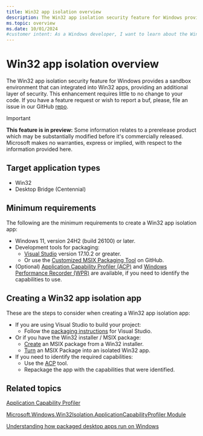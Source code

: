 ```yaml
---
title: Win32 app isolation overview
description: The Win32 app isolation security feature for Windows provides a sandbox environment that can integrated into Win32 apps.
ms.topic: overview
ms.date: 10/01/2024
#customer intent: As a Windows developer, I want to learn about the Win32 app isolation security feature so that I can integrate it into my Win32 apps.
---
```


# Win32 app isolation overview

The Win32 app isolation security feature for Windows provides a sandbox environment that can integrated into Win32 apps, providing an additional layer of security. This enhancement requires little to no change to your code. If you have a feature request or wish to report a buf, please, file an issue in our GitHub [repo](https://github.com/microsoft/win32-app-isolation/issues).

> [!IMPORTANT]
> **This feature is in preview:** Some information relates to a prerelease product which may be substantially modified before it's commercially released. Microsoft makes no warranties, express or implied, with respect to the information provided here.

## Target application types

- Win32
- Desktop Bridge (Centennial)

## Minimum requirements

The following are the minimum requirements to create a Win32 app isolation app:

- Windows 11, version 24H2 (build 26100) or later.
- Development tools for packaging:
  - [Visual Studio](https://visualstudio.microsoft.com/) version 17.10.2 or greater.
  - Or use the [Customized MSIX Packaging Tool](https://github.com/microsoft/win32-app-isolation/releases/tag/v0.1.1) on GitHub.
- (Optional) [Application Capability Profiler (ACP)](https://github.com/microsoft/win32-app-isolation/releases/tag/v0.1.1) and [Windows Performance Recorder (WPR)](/windows-hardware/test/wpt/windows-performance-recorder) are available, if you need to identify the capabilities to use.

## Creating a Win32 app isolation app

These are the steps to consider when creating a Win32 app isolation app:

- If you are using Visual Studio to build your project:
  - Follow the [packaging instructions](app-isolation-packaging-with-vs.md) for Visual Studio.
- Or if you have the Win32 installer / MSIX package:
  - [Create](app-isolation-msix-packaging.md#packaging-an-isolated-win32-app-with-msix) an MSIX package from a Win32 installer.
  - [Turn](app-isolation-msix-packaging.md#convert-an-existing-msix-app-to-run-isolated) an MSIX Package into an isolated Win32 app.
- If you need to identify the required capabilities:
  - Use the [ACP](app-isolation-capability-profiler.md) tool.
  - Repackage the app with the capabilities that were identified.

## Related topics

[Application Capability Profiler](app-isolation-capability-profiler.md)

[Microsoft.Windows.Win32Isolation.ApplicationCapabilityProfiler Module](app-isolation-reference/Microsoft.Windows.Win32Isolation.ApplicationCapabilityProfiler.md)

[Understanding how packaged desktop apps run on Windows](/windows/msix/desktop/desktop-to-uwp-behind-the-scenes)
